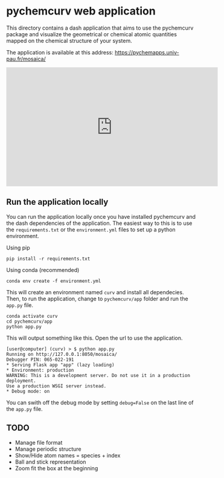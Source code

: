 # pychemcurv web application

This directory contains a dash application that aims to use the pychemcurv 
package and visualize the geometrical or chemical atomic quantities mapped on 
the chemical structure of your system.

The application is available at this address: https://pychemapps.univ-pau.fr/mosaica/

<iframe width="560" height="315" src="https://www.youtube.com/embed/q7UO5Gou-lw" frameborder="0" allow="accelerometer; autoplay; encrypted-media; gyroscope; picture-in-picture" allowfullscreen></iframe>

## Run the application locally

You can run the application locally once you have installed pychemcurv and
the dash dependencies of the application. The easiest way to this is to use
the `requirements.txt` or the `environment.yml` files to set up a python 
environment.

Using pip

    pip install -r requirements.txt

Using conda (recommended)

    conda env create -f environment.yml

This will create an environment named `curv` and install all dependecies. 
Then, to run the application, change to `pychemcurv/app` folder and run the
`app.py` file.

    conda activate curv
    cd pychemcurv/app
    python app.py

This will output something like this. Open the url to use the application.

    [user@computer] (curv) > $ python app.py
    Running on http://127.0.0.1:8050/mosaica/
    Debugger PIN: 065-022-191
    * Serving Flask app "app" (lazy loading)
    * Environment: production
    WARNING: This is a development server. Do not use it in a production deployment.
    Use a production WSGI server instead.
    * Debug mode: on

You can swith off the debug mode by setting `debug=False` on the last line of 
the `app.py` file.

## TODO

* Manage file format
* Manage periodic structure
* Show/Hide atom names = species + index
* Ball and stick representation
* Zoom fit the box at the beginning
